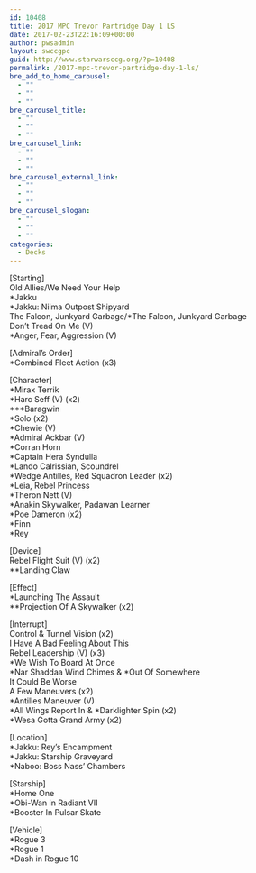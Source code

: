 ```yaml
---
id: 10408
title: 2017 MPC Trevor Partridge Day 1 LS
date: 2017-02-23T22:16:09+00:00
author: pwsadmin
layout: swccgpc
guid: http://www.starwarsccg.org/?p=10408
permalink: /2017-mpc-trevor-partridge-day-1-ls/
bre_add_to_home_carousel:
  - ""
  - ""
  - ""
bre_carousel_title:
  - ""
  - ""
  - ""
bre_carousel_link:
  - ""
  - ""
  - ""
bre_carousel_external_link:
  - ""
  - ""
  - ""
bre_carousel_slogan:
  - ""
  - ""
  - ""
categories:
  - Decks
---
```

[Starting]  
Old Allies/We Need Your Help  
*Jakku  
*Jakku: Niima Outpost Shipyard  
The Falcon, Junkyard Garbage/*The Falcon, Junkyard Garbage  
Don&#8217;t Tread On Me (V)  
*Anger, Fear, Aggression (V)

[Admiral&#8217;s Order]  
*Combined Fleet Action (x3)

[Character]  
*Mirax Terrik  
*Harc Seff (V) (x2)  
\***Baragwin  
*Solo (x2)  
*Chewie (V)  
*Admiral Ackbar (V)  
*Corran Horn  
*Captain Hera Syndulla  
*Lando Calrissian, Scoundrel  
*Wedge Antilles, Red Squadron Leader (x2)  
*Leia, Rebel Princess  
*Theron Nett (V)  
*Anakin Skywalker, Padawan Learner  
*Poe Dameron (x2)  
*Finn  
*Rey

[Device]  
Rebel Flight Suit (V) (x2)  
**Landing Claw

[Effect]  
*Launching The Assault  
**Projection Of A Skywalker (x2)

[Interrupt]  
Control & Tunnel Vision (x2)  
I Have A Bad Feeling About This  
Rebel Leadership (V) (x3)  
*We Wish To Board At Once  
\*Nar Shaddaa Wind Chimes & \*Out Of Somewhere  
It Could Be Worse  
A Few Maneuvers (x2)  
*Antilles Maneuver (V)  
\*All Wings Report In & \*Darklighter Spin (x2)  
*Wesa Gotta Grand Army (x2)

[Location]  
*Jakku: Rey&#8217;s Encampment  
*Jakku: Starship Graveyard  
*Naboo: Boss Nass&#8217; Chambers

[Starship]  
*Home One  
*Obi-Wan in Radiant VII  
*Booster In Pulsar Skate

[Vehicle]  
*Rogue 3  
*Rogue 1  
*Dash in Rogue 10